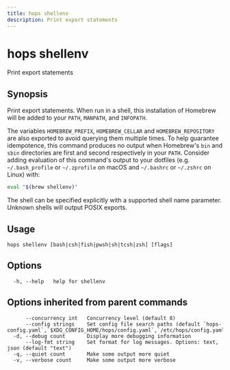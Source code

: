 ```yaml
---
title: hops shellenv
description: Print export statements
---
```


<!--
This documentation is auto generated by a script.
Please do not edit this file directly.
-->

<!-- markdownlint-disable-next-line single-title -->
# hops shellenv

Print export statements

## Synopsis

Print export statements. When run in a shell, this installation of Homebrew will be added to your `PATH`, `MANPATH`, and `INFOPATH`.

The variables `HOMEBREW_PREFIX`, `HOMEBREW_CELLAR` and `HOMEBREW_REPOSITORY` are also exported to avoid querying them multiple times.
To help guarantee idempotence, this command produces no output when Homebrew's `bin` and `sbin` directories are first and second
respectively in your `PATH`. Consider adding evaluation of this command's output to your dotfiles (e.g. `~/.bash_profile` or
`~/.zprofile` on macOS and `~/.bashrc` or `~/.zshrc` on Linux) with: 
```sh
eval "$(brew shellenv)"
```

The shell can be specified explicitly with a supported shell name parameter. Unknown shells will output POSIX exports.

## Usage

```plaintext
hops shellenv [bash|csh|fish|pwsh|sh|tcsh|zsh] [flags]
```

## Options

```plaintext
  -h, --help   help for shellenv
```

## Options inherited from parent commands

```plaintext
      --concurrency int   Concurrency level (default 8)
      --config strings    Set config file search paths (default `hops-config.yaml`,`$XDG_CONFIG_HOME/hops/config.yaml`,`/etc/hops/config.yaml`)
  -d, --debug count       Display more debugging information
      --log-fmt string    Set format for log messages. Options: text, json (default "text")
  -q, --quiet count       Make some output more quiet
  -v, --verbose count     Make some output more verbose
```
